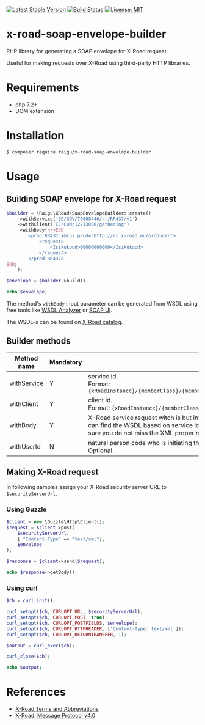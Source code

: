 [![Latest Stable Version](https://poser.pugx.org/raigu/x-road-soap-envelope-builder/v/stable)](https://packagist.org/packages/raigu/x-road-soap-envelope-builder)
[![Build Status](https://travis-ci.com/raigu/x-road-soap-envelope-builder.svg?branch=master)](https://travis-ci.com/raigu/x-road-soap-envelope-builder)
[![License: MIT](https://img.shields.io/badge/License-MIT-blue.svg)](LICENSE)

# x-road-soap-envelope-builder

PHP library for generating a SOAP envelope for X-Road request.

Useful for making requests over X-Road using third-party HTTP libraries.

# Requirements

* php 7.2+
* DOM extension

# Installation

```bash
$ composer require raigu/x-road-soap-envelope-builder
``` 

# Usage

## Building SOAP envelope for X-Road request

```php
$builder = \Raigu\XRoad\SoapEnvelopeBuilder::create()
    ->withService('EE/GOV/70008440/rr/RR437/v1')
    ->withClient('EE/COM/12213008/gathering')
    ->withBody(<<<EOD
        <prod:RR437 xmlns:prod="http://rr.x-road.eu/producer">
            <request>
                <Isikukood>00000000000</Isikukood>
            </request>
        </prod:RR437>
EOD;
    );

$envelope = $builder->build();

echo $envelope;
```

The method's `withBody` input parameter can be generated from
 WSDL using free tools like [WSDL Analyzer](http://www.wsdl-analyzer.com/) or [SOAP UI](https://www.soapui.org/).

The WSDL-s can be found on [X-Road catalog](https://x-tee.ee/catalogue/EE). 

## Builder methods
| Method name | Mandatory | Description                                                                                                                                                                                                                                                                           |
|-------------|-----------|---------------------------------------------------------------------------------------------------------------------------------------------------------------------------------------------------------------------------------------------------------------------------------------|
| withService | Y         | service id. <br/>Format: `{xRoadInstance}/{memberClass}/{memberCode}/(subsystemCode}/{serviceCode}/{serviceVersion}`                                                                                                                                                                   |
| withClient  | Y         | client id. <br/>Format: `{xRoadInstance}/{memberClass}/{memberCode}/(subsystemCode}`                                                                                                                                                                                                   |
| withBody    | Y         | X-Road service request witch is but into the X-Road message body. See short [video](https://youtu.be/ziQIwlTtPLA) how you can find the WSDL based on service id and generate body from WSDL. If you use SoapUI make sure you do not miss the XML proper namespace definition. |
| withUserId  | N         | natural person code who is initiating the request. Format: `{isoCountryCode2Alfa}/{personCode}`. Optional.                                                                                                                                                                            |

## Making X-Road request

In following samples assign your X-Road security server URL to `$securityServerUrl`.

### Using Guzzle

```php
$client = new \Guzzle\Http\Client();
$request = $client->post(
    $securityServerUrl,
    [ "Content-Type" => "text/xml"],
    $envelope
);

$response = $client->send($request);

echo $response->getBody();
```

### Using curl

```php
$ch = curl_init();

curl_setopt($ch, CURLOPT_URL, $securityServerUrl);
curl_setopt($ch, CURLOPT_POST, true);
curl_setopt($ch, CURLOPT_POSTFIELDS, $envelope);
curl_setopt($ch, CURLOPT_HTTPHEADER, ['Content-Type: text/xml']);
curl_setopt($ch, CURLOPT_RETURNTRANSFER, 1);

$output = curl_exec($ch);

curl_close($ch);

echo $output;
```
 
# References

* [X-Road Terms and Abbreviations](https://www.x-tee.ee/docs/live/xroad/terms_x-road_docs.html)
* [X-Road: Message Protocol v4.0](https://www.x-tee.ee/docs/live/xroad/pr-mess_x-road_message_protocol.html#e1-request)